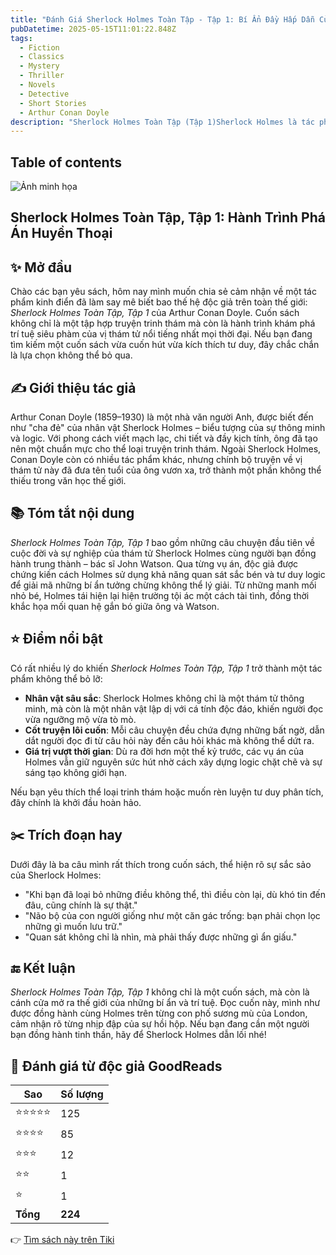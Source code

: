 ```yaml
---
title: "Đánh Giá Sherlock Holmes Toàn Tập - Tập 1: Bí Ẩn Đầy Hấp Dẫn Của Thám Tử Vĩ Đại"
pubDatetime: 2025-05-15T11:01:22.848Z
tags:
  - Fiction
  - Classics
  - Mystery
  - Thriller
  - Novels
  - Detective
  - Short Stories
  - Arthur Conan Doyle
description: "Sherlock Holmes Toàn Tập (Tập 1)Sherlock Holmes là tác phẩm nổi tiếng của nhà văn người Scotland..."
---
```


## Table of contents

 ![Ảnh minh họa](https://images-na.ssl-images-amazon.com/images/S/compressed.photo.goodreads.com/books/1486538246i/34198767.jpg) 

## Sherlock Holmes Toàn Tập, Tập 1: Hành Trình Phá Án Huyền Thoại

## ✨ Mở đầu
Chào các bạn yêu sách, hôm nay mình muốn chia sẻ cảm nhận về một tác phẩm kinh điển đã làm say mê biết bao thế hệ độc giả trên toàn thế giới: *Sherlock Holmes Toàn Tập, Tập 1* của Arthur Conan Doyle. Cuốn sách không chỉ là một tập hợp truyện trinh thám mà còn là hành trình khám phá trí tuệ siêu phàm của vị thám tử nổi tiếng nhất mọi thời đại. Nếu bạn đang tìm kiếm một cuốn sách vừa cuốn hút vừa kích thích tư duy, đây chắc chắn là lựa chọn không thể bỏ qua.

## ✍️ Giới thiệu tác giả
Arthur Conan Doyle (1859–1930) là một nhà văn người Anh, được biết đến như "cha đẻ" của nhân vật Sherlock Holmes – biểu tượng của sự thông minh và logic. Với phong cách viết mạch lạc, chi tiết và đầy kịch tính, ông đã tạo nên một chuẩn mực cho thể loại truyện trinh thám. Ngoài Sherlock Holmes, Conan Doyle còn có nhiều tác phẩm khác, nhưng chính bộ truyện về vị thám tử này đã đưa tên tuổi của ông vươn xa, trở thành một phần không thể thiếu trong văn học thế giới.

## 📚 Tóm tắt nội dung
*Sherlock Holmes Toàn Tập, Tập 1* bao gồm những câu chuyện đầu tiên về cuộc đời và sự nghiệp của thám tử Sherlock Holmes cùng người bạn đồng hành trung thành – bác sĩ John Watson. Qua từng vụ án, độc giả được chứng kiến cách Holmes sử dụng khả năng quan sát sắc bén và tư duy logic để giải mã những bí ẩn tưởng chừng không thể lý giải. Từ những manh mối nhỏ bé, Holmes tái hiện lại hiện trường tội ác một cách tài tình, đồng thời khắc họa mối quan hệ gắn bó giữa ông và Watson.

## ⭐ Điểm nổi bật
Có rất nhiều lý do khiến *Sherlock Holmes Toàn Tập, Tập 1* trở thành một tác phẩm không thể bỏ lỡ:
- **Nhân vật sâu sắc**: Sherlock Holmes không chỉ là một thám tử thông minh, mà còn là một nhân vật lập dị với cá tính độc đáo, khiến người đọc vừa ngưỡng mộ vừa tò mò.
- **Cốt truyện lôi cuốn**: Mỗi câu chuyện đều chứa đựng những bất ngờ, dẫn dắt người đọc đi từ câu hỏi này đến câu hỏi khác mà không thể dứt ra.
- **Giá trị vượt thời gian**: Dù ra đời hơn một thế kỷ trước, các vụ án của Holmes vẫn giữ nguyên sức hút nhờ cách xây dựng logic chặt chẽ và sự sáng tạo không giới hạn.

Nếu bạn yêu thích thể loại trinh thám hoặc muốn rèn luyện tư duy phân tích, đây chính là khởi đầu hoàn hảo.

## ✂️ Trích đoạn hay
Dưới đây là ba câu mình rất thích trong cuốn sách, thể hiện rõ sự sắc sảo của Sherlock Holmes:
- "Khi bạn đã loại bỏ những điều không thể, thì điều còn lại, dù khó tin đến đâu, cũng chính là sự thật."
- "Não bộ của con người giống như một căn gác trống: bạn phải chọn lọc những gì muốn lưu trữ."
- "Quan sát không chỉ là nhìn, mà phải thấy được những gì ẩn giấu."

## 🔚 Kết luận
*Sherlock Holmes Toàn Tập, Tập 1* không chỉ là một cuốn sách, mà còn là cánh cửa mở ra thế giới của những bí ẩn và trí tuệ. Đọc cuốn này, mình như được đồng hành cùng Holmes trên từng con phố sương mù của London, cảm nhận rõ từng nhịp đập của sự hồi hộp. Nếu bạn đang cần một người bạn đồng hành tinh thần, hãy để Sherlock Holmes dẫn lối nhé!


## 💖 Đánh giá từ độc giả GoodReads

| Sao    | Số lượng |
|--------|----------|
| ⭐⭐⭐⭐⭐ | 125 |
| ⭐⭐⭐⭐ | 85 |
| ⭐⭐⭐ | 12 |
| ⭐⭐ | 1 |
| ⭐ | 1 |
| **Tổng** | **224** |


👉 [Tìm sách này trên Tiki](https://tiki.vn/search?q=Sherlock%20Holmes%20To%C3%A0n%20T%E1%BA%ADp)